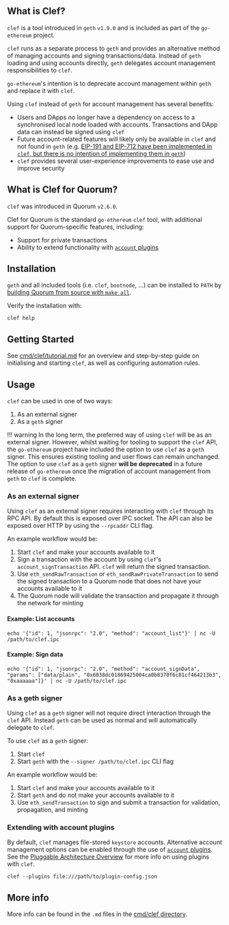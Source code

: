 ## What is Clef?
`clef` is a tool introduced in `geth` `v1.9.0` and is included as part of the `go-ethereum` project.  

`clef` runs as a separate process to `geth` and provides an alternative method of managing accounts and signing transactions/data.  Instead of `geth` loading and using accounts directly, `geth` delegates account management responsibilities to `clef`.

`go-ethereum`'s intention is to deprecate account management within `geth` and replace it with `clef`.

Using `clef` instead of `geth` for account management has several benefits: 

* Users and DApps no longer have a dependency on access to a synchronised local node loaded with accounts.  Transactions and DApp data can instead be signed using `clef`
* Future account-related features will likely only be available in `clef` and not found in `geth` (e.g. [EIP-191 and EIP-712 have been implemented in `clef`, but there is no intention of implementing them in `geth`](https://github.com/ethereum/go-ethereum/pull/17789/)) 
* `clef` provides several user-experience improvements to ease use and improve security

## What is Clef for Quorum?
`clef` was introduced in Quorum `v2.6.0`.

Clef for Quorum is the standard `go-ethereum` `clef` tool, with additional support for Quorum-specific features, including:

* Support for private transactions
* Ability to extend functionality with [`account` plugins](../account-Plugins/Overview) 

## Installation
`geth` and all included tools (i.e. `clef`, `bootnode`, ...) can be installed to `PATH` by [building Quorum from source with `make all`](../../../Getting%20Started/Installing#quorum).

Verify the installation with:
```shell
clef help
```

## Getting Started

See [cmd/clef/tutorial.md](https://github.com/jpmorganchase/quorum/blob/master/cmd/clef/tutorial.md) for an overview and step-by-step guide on initialising and starting `clef`, as well as configuring automation rules.

## Usage

`clef` can be used in one of two ways:

1. As an external signer
1. As a `geth` signer

!!! warning
    In the long term, the preferred way of using `clef` will be as an external signer.  However, whilst waiting for tooling to support the `clef` API, the `go-ethereum` project have included the option to use `clef` as a `geth` signer.  This ensures existing tooling and user flows can remain unchanged.  The option to use `clef` as a `geth` signer **will be deprecated** in a future release of `go-ethereum` once the migration of account management from `geth` to `clef` is complete.

### As an external signer
Using `clef` as an external signer requires interacting with `clef` through its RPC API.  By default this is exposed over IPC socket.  The API can also be exposed over HTTP by using the `--rpcaddr` CLI flag.

An example workflow would be:

1. Start `clef` and make your accounts available to it
1. Sign a transaction with the account by using `clef`'s `account_signTransaction` API.  `clef` will return the signed transaction.
1. Use `eth_sendRawTransaction` or `eth_sendRawPrivateTransaction` to send the signed transaction to a Quorum node that does not have your accounts available to it
1. The Quorum node will validate the transaction and propagate it through the network for minting 

#### Example: List accounts

```shell
echo '{"id": 1, "jsonrpc": "2.0", "method": "account_list"}' | nc -U /path/to/clef.ipc
```

#### Example: Sign data

```shell
echo '{"id": 1, "jsonrpc": "2.0", "method": "account_signData", "params": ["data/plain", "0x6038dc01869425004ca0b8370f6c81cf464213b3", "0xaaaaaa"]}' | nc -U /path/to/clef.ipc
``` 

### As a geth signer
Using `clef` as a `geth` signer will not require direct interaction through the `clef` API.  Instead `geth` can be used as normal and will automatically delegate to `clef`.

To use `clef` as a `geth` signer:

1. Start `clef`
1. Start `geth` with the `--signer /path/to/clef.ipc` CLI flag 

An example workflow would be:

1. Start `clef` and make your accounts available to it
1. Start `geth` and do not make your accounts available to it
1. Use `eth_sendTransaction` to sign and submit a transaction for validation, propagation, and minting 

### Extending with account plugins
By default, `clef` manages file-stored `keystore` accounts.  Alternative account management options can be enabled through the use of [`account` plugins](../account-Plugins/Overview).  See the [Pluggable Architecture Overview](../../../PluggableArchitecture/Overview) for more info on using plugins with `clef`.

```shell
clef --plugins file:///path/to/plugin-config.json
```

## More info
More info can be found in the `.md` files in the [cmd/clef directory](https://github.com/jpmorganchase/quorum/tree/master/cmd/clef).